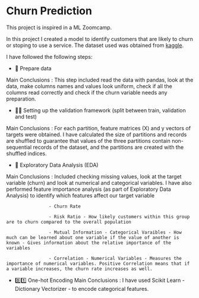 # Churn Prediction

This project is inspired in a ML Zoomcamp.

In this project I created a model to identify customers that are likely to churn or stoping to use a service. The dataset used was obtained from [kaggle](https://www.kaggle.com/datasets/blastchar/telco-customer-churn).

I have followed the following steps:

* 👀 Prepare data

Main Conclusions : This step included read the data with pandas, look at the data, make columns names and values look uniform, check if all the columns read correctly and check if the churn variable needs any preparation.

* 🐱‍👤 Setting up the validation framework (split between train, validation and test)

Main Conclusions : For each partition, feature matrices (X) and y vectors of targets were obtained. I have calculated the size of partitions and records are shuffled to guarantee that values of the three partitions contain non-sequential records of the dataset, and the partitions are created with the shuffled indices.

* 🌲 Exploratory Data Analysis (EDA)

Main Conclusions : Included checking missing values, look at the target variable (churn) and look at numerical and categorical variables. I have also performed feature importance analysis (as part of Exploratory Data Analysis) to identify which features affect our target variable

                    - Churn Rate

                    - Risk Ratio - How likely customers within this group are to churn compared to the overall population

                    - Mutual Information - Categorical Varaibles - How much can be learned about one variable if the value of another is known - Gives information about the relative importance of the variables

                    - Correlation - Numerical Variables - Measures the importance of numerical variables. Positive Correlation means that if a variable increases, the churn rate increases as well.

* 0️⃣1️⃣ One-hot Encoding
Main Conclusions : I have used Scikit Learn - Dictionary Vectorizer - to encode categorical features.
